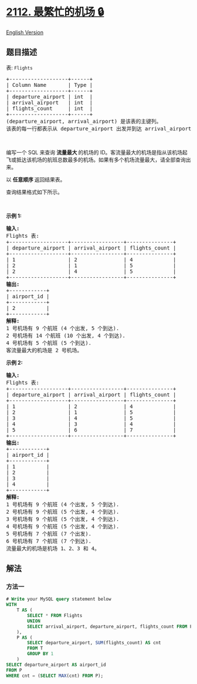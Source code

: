 # [2112. 最繁忙的机场 🔒](https://leetcode.cn/problems/the-airport-with-the-most-traffic)

[English Version](/solution/2100-2199/2112.The%20Airport%20With%20the%20Most%20Traffic/README_EN.md)

<!-- tags:数据库 -->

<!-- difficulty:中等 -->

## 题目描述

<!-- 这里写题目描述 -->

<p>表: <code>Flights</code></p>

<pre>
+-------------------+------+
| Column Name       | Type |
+-------------------+------+
| departure_airport | int  |
| arrival_airport   | int  |
| flights_count     | int  |
+-------------------+------+
(departure_airport, arrival_airport) 是该表的主键列。
该表的每一行都表示从 departure_airport 出发并到达 arrival_airport 的 flights_count 航班。
</pre>

<p>&nbsp;</p>

<p>编写一个 SQL 来查询&nbsp;<strong>流量最大&nbsp;</strong>的机场的 ID。客流量最大的机场是指从该机场起飞或抵达该机场的航班总数最多的机场。如果有多个机场流量最大，请全部查询出来。</p>

<p data-group="1-1">以&nbsp;<strong>任意顺序&nbsp;</strong>返回结果表。</p>

<p>查询结果格式如下所示。</p>

<p>&nbsp;</p>

<p><strong>示例 1:</strong></p>

<pre>
<strong>输入:</strong> 
Flights 表:
+-------------------+-----------------+---------------+
| departure_airport | arrival_airport | flights_count |
+-------------------+-----------------+---------------+
| 1                 | 2               | 4             |
| 2                 | 1               | 5             |
| 2                 | 4               | 5             |
+-------------------+-----------------+---------------+
<strong>输出:</strong> 
+------------+
| airport_id |
+------------+
| 2          |
+------------+
<strong>解释:</strong> 
1 号机场有 9 个航班 (4 个出发, 5 个到达).
2 号机场有 14 个航班 (10 个出发, 4 个到达).
4 号机场有 5 个航班 (5 个到达).
客流量最大的机场是 2 号机场。
</pre>

<p><strong>示例&nbsp;2:</strong></p>

<pre>
<strong>输入:</strong> 
Flights 表:
+-------------------+-----------------+---------------+
| departure_airport | arrival_airport | flights_count |
+-------------------+-----------------+---------------+
| 1                 | 2               | 4             |
| 2                 | 1               | 5             |
| 3                 | 4               | 5             |
| 4                 | 3               | 4             |
| 5                 | 6               | 7             |
+-------------------+-----------------+---------------+
<strong>输出:</strong> 
+------------+
| airport_id |
+------------+
| 1          |
| 2          |
| 3          |
| 4          |
+------------+
<strong>解释:</strong> 
1 号机场有 9 个航班 (4 个出发, 5 个到达).
2 号机场有 9 个航班 (5 个出发, 4 个到达).
3 号机场有 9 个航班 (5 个出发, 4 个到达).
4 号机场有 9 个航班 (5 个出发, 4 个到达).
5 号机场有 7 个航班 (7 个出发).
6 号机场有 7 个航班 (7 个到达).
流量最大的机场是机场 1、2、3 和 4。</pre>

## 解法

### 方法一

<!-- tabs:start -->

```sql
# Write your MySQL query statement below
WITH
    T AS (
        SELECT * FROM Flights
        UNION
        SELECT arrival_airport, departure_airport, flights_count FROM Flights
    ),
    P AS (
        SELECT departure_airport, SUM(flights_count) AS cnt
        FROM T
        GROUP BY 1
    )
SELECT departure_airport AS airport_id
FROM P
WHERE cnt = (SELECT MAX(cnt) FROM P);
```

<!-- tabs:end -->

<!-- end -->
